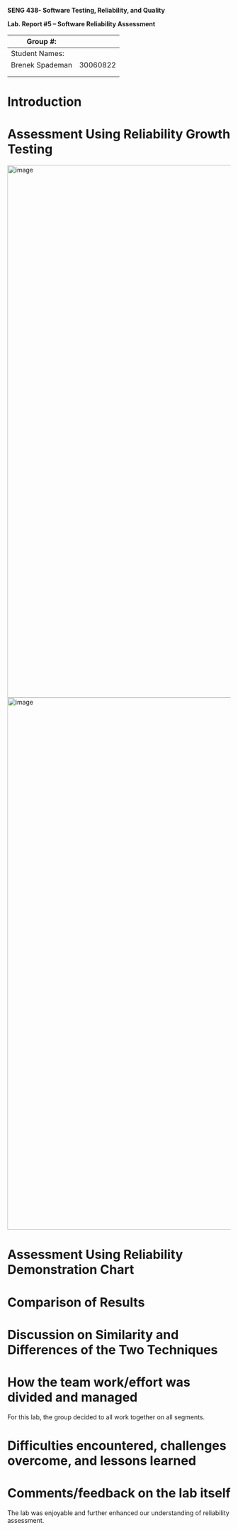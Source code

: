 **SENG 438- Software Testing, Reliability, and Quality**

**Lab. Report \#5 – Software Reliability Assessment**

| Group \#:       |   |
|-----------------|---|
| Student Names:  |   |
|  Brenek Spademan  | 30060822 |
|                 |   |
|                 |   |

# Introduction

# 

# Assessment Using Reliability Growth Testing 
<img width="1200" alt="image" src="https://user-images.githubusercontent.com/98235387/228974762-86873dbb-7416-40e6-bca7-7f1c7567740c.png">

<img width="1200" alt="image" src="https://user-images.githubusercontent.com/98235387/228974882-b3d600ac-41d4-4acd-89aa-6e8fe326a7ac.png">


# Assessment Using Reliability Demonstration Chart 

# 

# Comparison of Results

# Discussion on Similarity and Differences of the Two Techniques

# How the team work/effort was divided and managed

For this lab, the group decided to all work together on all segments. 

# 

# Difficulties encountered, challenges overcome, and lessons learned

# Comments/feedback on the lab itself

The lab was enjoyable and further enhanced our understanding of reliability assessment. 
